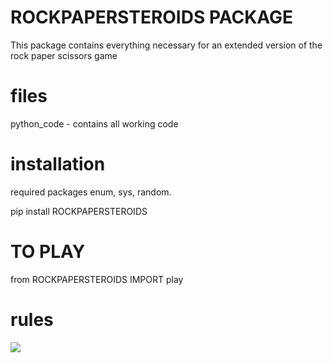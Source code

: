# ROCKPAPERSTEROIDS PACKAGE

This package contains everything necessary for an extended version of the rock paper scissors game

# files 

python_code - contains all working code

# installation 
required packages enum, sys, random.

pip install ROCKPAPERSTEROIDS

# TO PLAY 
from ROCKPAPERSTEROIDS IMPORT play

# rules

![](https://i.imgur.com/vKzEw12.jpg)
